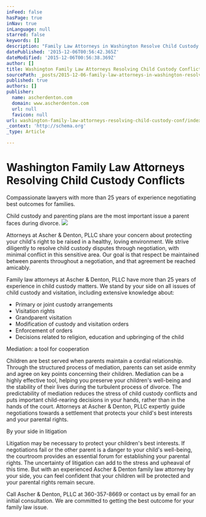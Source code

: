 ```yaml
---
inFeed: false
hasPage: true
inNav: true
inLanguage: null
starred: false
keywords: []
description: "Family Law Attorneys in Washington Resolve Child Custody Conflicts   Compassionate lawyers have more than 20 years of experience negotiating\_ best outcomes for "
datePublished: '2015-12-06T00:56:42.365Z'
dateModified: '2015-12-06T00:56:38.369Z'
author: []
title: Washington Family Law Attorneys Resolving Child Custody Conflicts
sourcePath: _posts/2015-12-06-family-law-attorneys-in-washington-resolve-child-custody-con.md
published: true
authors: []
publisher:
  name: ascherdenton.com
  domain: www.ascherdenton.com
  url: null
  favicon: null
url: washington-family-law-attorneys-resolving-child-custody-conf/index.html
_context: 'http://schema.org'
_type: Article

---
```

# **Washington Family Law Attorneys Resolving Child Custody Conflicts**

Compassionate lawyers with more than 25 years of experience negotiating  best outcomes for families. 

Child custody and parenting plans are the most important issue a parent faces during divorce. ![](https://the-grid-user-content.s3-us-west-2.amazonaws.com/7b46fc60-c0a8-4a27-884d-649eca529550.JPG)

Attorneys at Ascher & Denton, PLLC share your concern about protecting your child's right to be raised in a healthy, loving environment. We strive diligently to resolve child custody disputes through negotiation, with minimal conflict in this sensitive area.  Our goal is that respect be maintained between parents throughout a negotiation, and that agreement be reached amicably.  

Family law attorneys at Ascher & Denton, PLLC have more than 25 years of experience in child custody matters. We stand by your side on all issues of child custody and visitation, including extensive knowledge about: 

* Primary or joint custody arrangements 
* Visitation rights 
* Grandparent visitation 
* Modification of custody and visitation orders 
* Enforcement of orders 
* Decisions related to religion, education and upbringing of the child

Mediation: a tool for cooperation 

Children are best served when parents maintain a cordial relationship. Through the structured process of mediation, parents can set aside enmity and agree on key points concerning their children. Mediation can be a highly effective tool, helping you preserve your children's well-being and the stability of their lives during the turbulent process of divorce. The predictability of mediation reduces the stress of child custody conflicts and puts important child-rearing decisions in your hands, rather than in the hands of the court. Attorneys at Ascher & Denton, PLLC expertly guide negotiations towards a settlement that protects your child's best interests and your parental rights. 

By your side in litigation 

Litigation may be necessary to protect your children's best interests. If negotiations fail or the other parent is a danger to your child's well-being, the courtroom provides an essential forum for establishing your parental rights. The uncertainty of litigation can add to the stress and upheaval of this time. But with an experienced Ascher & Denton family law attorney by your side, you can feel confident that your children will be protected and your parental rights remain secure. 

Call Ascher & Denton, PLLC at 360-357-8669 or contact us by email for an initial consultation. We are committed to getting the best outcome for your family law issue.
